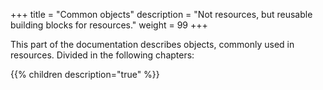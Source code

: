 +++
title = "Common objects"
description = "Not resources, but reusable building blocks for resources."
weight = 99
+++

This part of the documentation describes objects, commonly used in resources. Divided in the following chapters:

{{% children description="true" %}}

